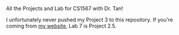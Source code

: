All the Projects and Lab for CS1567 with Dr. Tan!

I unfortunately never pushed my Project 3 to this repository. If you're coming from [my website](http://www.zmingwang.me), Lab 7 is Project 2.5.
